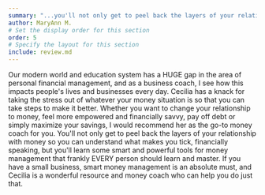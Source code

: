 ```yaml
---
summary: "...you'll not only get to peel back the layers of your relationship with money so you can understand what makes you tick, financially speaking, but you'll learn some smart and powerful tools for money management that frankly EVERY person should learn and master..."
author: MaryAnn M.
# Set the display order for this section
order: 5
# Specify the layout for this section
include: review.md
---
```


Our modern world and education system has a HUGE gap in the area of personal financial management, and as a business coach, I see how this impacts people's lives and businesses every day. Cecilia has a knack for taking the stress out of whatever your money situation is so that you can take steps to make it better. Whether you want to change your relationship to money, feel more empowered and financially savvy, pay off debt or simply maximize your savings, I would recommend her as the go-to money coach for you. You'll not only get to peel back the layers of your relationship with money so you can understand what makes you tick, financially speaking, but you'll learn some smart and powerful tools for money management that frankly EVERY person should learn and master. If you have a small business, smart money management is an absolute must, and Cecilia is a wonderful resource and money coach who can help you do just that.